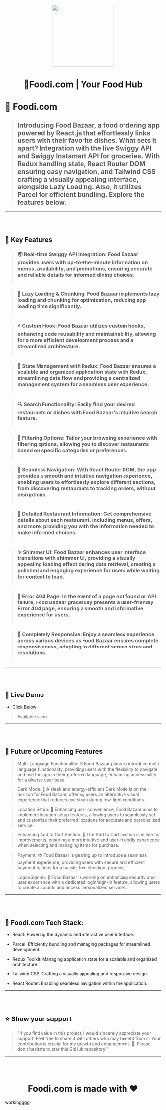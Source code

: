 <div align="center">
  <img src="https://encrypted-tbn0.gstatic.com/images?q=tbn:ANd9GcQQp5KrJv-iYMPuxeMFGtdjZKobv20IUFu1fg&usqp=CAU" style="width:200px"></img>
  <h1><b>🚀Foodi.com | Your Food Hub</b></h3>
</div>



<!-- PROJECT DESCRIPTION -->

# 💖 Foodi.com 

> ## Introducing Food Bazaar, a food ordering app powered by React.js that effortlessly links users with their favorite dishes. What sets it apart? Integration with the live Swiggy API and Swiggy Instamart API for groceries. With Redux handling state, React Router DOM ensuring easy navigation, and Tailwind CSS crafting a visually appealing interface, alongside Lazy Loading. Also, it utilizes Parcel for efficient bundling. Explore the features below.



---
<!-- Features -->
<br></br>
 ## 🎯 Key Features 

> ### 🌏 Real-time Swiggy API Integration: Food Bazaar provides users with up-to-the-minute information on menus, availability, and promotions, ensuring accurate and reliable details for informed dining choices.<br></br>

> ### 🚀 Lazy Loading & Chunking: Food Bazaar implements lazy loading and chunking for optimization, reducing app loading time significantly.<br></br>

> ### ⚡ Custom Hook: Food Bazaar utilizes custom hooks, enhancing code reusability and maintainability, allowing for a more efficient development process and a streamlined architecture.<br></br>

> ### 🔐 State Management with Redux: Food Bazaar ensures a scalable and organized application state with Redux, streamlining data flow and providing a centralized management system for a seamless user experience.<br></br>

> ### 🔍 Search Functionality: Easily find your desired restaurants or dishes with Food Bazaar's intuitive search feature.<br></br>

> ### 🎯 Filtering Options: Tailor your browsing experience with filtering options, allowing you to discover restaurants based on specific categories or preferences.<br></br>

> ### 📌 Seamless Navigation: With React Router DOM, the app provides a smooth and intuitive navigation experience, enabling users to effortlessly explore different sections, from discovering restaurants to tracking orders, without disruptions.<br></br>

> ### 📜 Detailed Restaurant Information: Get comprehensive details about each restaurant, including menus, offers, and more, providing you with the information needed to make informed choices.<br></br>

> ### ✨ Shimmer UI: Food Bazaar enhances user interface transitions with shimmer UI, providing a visually appealing loading effect during data retrieval, creating a polished and engaging experience for users while waiting for content to load.<br></br>

> ### 🚧 Error 404 Page: In the event of a page not found or API failure, Food Bazaar gracefully presents a user-friendly Error 404 page, ensuring a smooth and informative experience for users.<br></br>

> ### 📱 Completely Responsive: Enjoy a seamless experience across various devices as Food Bazaar ensures complete responsiveness, adapting to different screen sizes and resolutions.<br></br>

---
<br></br>
## 🚀 Live Demo 

- Click Below

 > Available soon

---
<br></br>
## 🎯 Future or Upcoming Features
> Multi-Language Functionality: 🌐 Food Bazaar plans to introduce multi-language functionality, providing users with the flexibility to navigate and use the app in their preferred language, enhancing accessibility for a diverse user base.

> Dark Mode: 🌙 A sleek and energy-efficient Dark Mode is on the horizon for Food Bazaar, offering users an alternative visual experience that reduces eye strain during low-light conditions.

> Location Setup: 📍 Enhancing user convenience, Food Bazaar aims to implement location setup features, allowing users to seamlessly set and customize their preferred locations for accurate and personalized service.

> Enhancing Add to Cart Section: 🛒 The Add to Cart section is in line for improvements, ensuring a more intuitive and user-friendly experience when selecting and managing items for purchase.

> Payment: 💳 Food Bazaar is gearing up to introduce a seamless payment experience, providing users with secure and efficient payment options for a hassle-free checkout process.

> Login/Sign-in: 🔐 Food Bazaar is working on enhancing security and user experience with a dedicated login/sign-in feature, allowing users to create accounts and access personalized services.

---
<br></br>
 ## 🔧 Foodi.com Tech Stack:

- React: Powering the dynamic and interactive user interface.

- Parcel: Efficiently bundling and managing packages for streamlined development.

- Redux Toolkit: Managing application state for a scalable and organized architecture.

- Tailwind CSS: Crafting a visually appealing and responsive design.

- React Router: Enabling seamless navigation within the application.


---
<br></br>
## ⭐️ Show your support 

> "If you find value in this project, I would sincerely appreciate your support. Feel free to share it with others who may benefit from it. Your contribution is crucial for my growth and enhancement. 🚀, Please don't hesitate to star this GitHub repository!"

---

<br></br>

<div align="center"><h1>Foodi.com is made with ❤️</h1> </div>


workingggg
